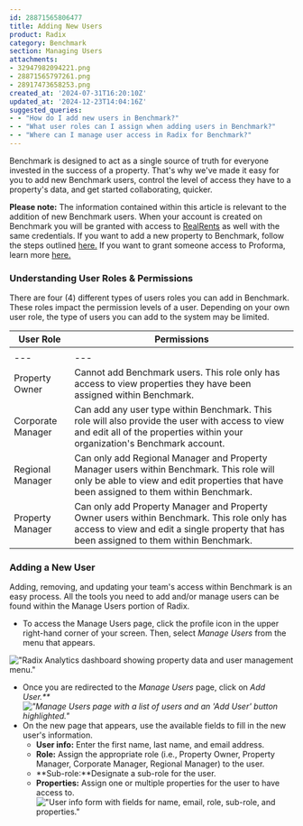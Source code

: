 ```yaml
---
id: 28871565806477
title: Adding New Users
product: Radix
category: Benchmark
section: Managing Users
attachments:
- 32947982094221.png
- 28871565797261.png
- 28917473658253.png
created_at: '2024-07-31T16:20:10Z'
updated_at: '2024-12-23T14:04:16Z'
suggested_queries:
- - "How do I add new users in Benchmark?"
- - "What user roles can I assign when adding users in Benchmark?"
- - "Where can I manage user access in Radix for Benchmark?"
---
```

Benchmark is designed to act as a single source of truth for everyone invested in the success of a property. That's why we've made it easy for you to add new Benchmark users, control the level of access they have to a property's data, and get started collaborating, quicker.

**Please note:** The information contained within this article is relevant to the addition of new Benchmark users. When your account is created on Benchmark you will be granted with access to [RealRents](https://help.radix.com/hc/en-us/articles/32826267937933-RealRents) as well with the same credentials. If you want to add a new property to Benchmark, follow the steps outlined [here.](https://help.radix.com/hc/en-us/articles/15701448848269) If you want to grant someone access to Proforma, learn more [here.](https://help.radix.com/hc/en-us/articles/18309785128845)

### Understanding User Roles & Permissions

There are four (4) different types of users roles you can add in Benchmark. These roles impact the permission levels of a user. Depending on your own user role, the type of users you can add to the system may be limited.

| User Role | Permissions |
| --- | --- |
|  |  |
| --- | --- |
| Property Owner | Cannot add Benchmark users. This role only has access to view properties they have been assigned within Benchmark. |
| Corporate Manager | Can add any user type within Benchmark. This role will also provide the user with access to view and edit all of the properties within your organization's Benchmark account. |
| Regional Manager | Can only add Regional Manager and Property Manager users within Benchmark. This role will only be able to view and edit properties that have been assigned to them within Benchmark. |
| Property Manager | Can only add Property Manager and Property Owner users within Benchmark. This role only has access to view and edit a single property that has been assigned to them within Benchmark. |

### Adding a New User

Adding, removing, and updating your team's access within Benchmark is an easy process. All the tools you need to add and/or manage users can be found within the Manage Users portion of Radix.

* To access the Manage Users page, click the profile icon in the upper right-hand corner of your screen. Then, select *Manage Users* from the menu that appears.

!["Radix Analytics dashboard showing property data and user management menu."](attachments/32947982094221.png)

* Once you are redirected to the *Manage Users* page, click on *Add User.**!["Manage Users page with a list of users and an 'Add User' button highlighted."](attachments/28871565797261.png)*
* On the new page that appears, use the available fields to fill in the new user's information.
  + **User info:** Enter the first name, last name, and email address.
  + **Role:** Assign the appropriate role (i.e., Property Owner, Property Manager, Corporate Manager, Regional Manager) to the user.
  + **Sub-role:**Designate a sub-role for the user.
  + **Properties:** Assign one or multiple properties for the user to have access to.!["User info form with fields for name, email, role, sub-role, and properties."](attachments/28917473658253.png)